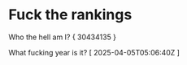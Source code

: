 # Fuck the rankings

Who the hell am I?
{ 30434135 }

What fucking year is it?
[ 2025-04-05T05:06:40Z ]
